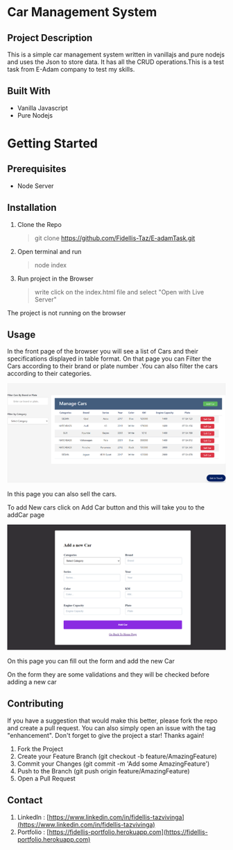 # **Car Management System**

## Project Description

This is a simple car management system written in vanillajs and pure nodejs and uses the Json to store data. It has all the CRUD operations.This is a test task from E-Adam company to test my skills.

## Built With

- Vanilla Javascript
- Pure Nodejs

# Getting Started

## Prerequisites

- Node Server

## Installation

1. Clone the Repo

   > git clone https://github.com/Fidellis-Taz/E-adamTask.git

2. Open terminal and run

   > node index

3. Run project in the Browser
   > write click on the index.html file and select "Open with Live Server"

The project is not running on the browser

## Usage

In the front page of the browser you will see a list of Cars and their specifications displayed in table format.
On that page you can Filter the Cars according to their brand or plate number .You can also filter the cars according to their categories.

![Image](/client/src/img/frontpage.png)

In this page you can also sell the cars.

To add New cars click on Add Car button and this will take you to the addCar page

![Image](/client/src/img/addPage.png)

On this page you can fill out the form and add the new Car

On the form they are some validations and they will be checked before adding a new car

## Contributing

If you have a suggestion that would make this better, please fork the repo and create a pull request. You can also simply open an issue with the tag "enhancement". Don't forget to give the project a star! Thanks again!

1. Fork the Project
2. Create your Feature Branch (git checkout -b feature/AmazingFeature)
3. Commit your Changes (git commit -m 'Add some AmazingFeature')
4. Push to the Branch (git push origin feature/AmazingFeature)
5. Open a Pull Request

## Contact

1. Linkedln : [https://www.linkedin.com/in/fidellis-tazvivinga](https://www.linkedin.com/in/fidellis-tazvivinga)
2. Portfolio : [https://fidellis-portfolio.herokuapp.com](https://fidellis-portfolio.herokuapp.com)
